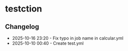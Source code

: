 # testction
## Changelog
- 2025-10-16 23:20 - Fix typo in job name in calcular.yml
- 2025-10-10 00:40 - Create test.yml

